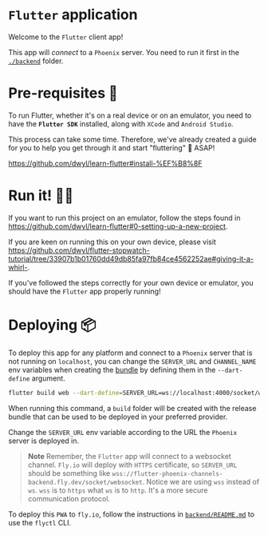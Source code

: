 # `Flutter` application

Welcome to the `Flutter` client app!

This app will *connect*
to a `Phoenix` server.
You need to run it first
in the [`./backend`](../backend/)
folder.

# Pre-requisites 📝

To run Flutter,
whether it's on a real device
or on an emulator,
you need to have the 
**`Flutter SDK`** installed, 
along with `XCode`
and `Android Studio`.

This process can take some time.
Therefore, we've already created a guide for you
to help you get through it
and start "fluttering" 🦋
ASAP!

https://github.com/dwyl/learn-flutter#install-%EF%B8%8F


# Run it! 🏃‍♂️

If you want to run 
this project on an emulator,
follow the steps found in
https://github.com/dwyl/learn-flutter#0-setting-up-a-new-project.

If you are keen on running this
on your own device,
please visit
https://github.com/dwyl/flutter-stopwatch-tutorial/tree/33907b1b01760dd49db85fa97fb84ce4562252ae#giving-it-a-whirl-.

If you've followed the steps correctly
for your own device or emulator,
you should have the `Flutter` app
properly running!


# Deploying 📦

To deploy this app for any platform
and connect to a `Phoenix` server
that is not running on `localhost`,
you can change the `SERVER_URL`
and `CHANNEL_NAME` env variables
when creating the
[bundle](https://docs.flutter.dev/deployment/web)
by defining them
in the `--dart-define` argument.

```sh
flutter build web --dart-define=SERVER_URL=ws://localhost:4000/socket/websocket --dart-define=CHANNEL_NAME=room:lobby  
```

When running this command,
a `build` folder will be created
with the release bundle
that can be used to be deployed
in your preferred provider.

Change the `SERVER_URL` 
env variable
according to the URL
the `Phoenix` server is deployed in.

> **Note** Remember,
> the `Flutter` app will connect
> to a websocket channel.
> `Fly.io` will deploy with `HTTPS` certificate,
> so `SERVER_URL`
> should be something like
> `wss://flutter-phoenix-channels-backend.fly.dev/socket/websocket`.
> Notice we are using `wss` instead of `ws`.
> `wss` is to `https` what `ws` is to `http`.
> It's a more secure communication protocol.

To deploy this `PWA` to `fly.io`,
follow the instructions
in [`backend/README.md`](../backend/README.md)
to use the `flyctl` CLI.